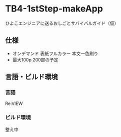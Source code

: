 # TB4-1stStep-makeApp

ひよこエンジニアに送るおしごとサバイバルガイド（仮）

## 仕様

* オンデマンド 表紙フルカラー 本文一色刷り
* 最大100p 200部の予定

## 言語・ビルド環境

### 言語

Re:VIEW

### ビルド環境

整え中
